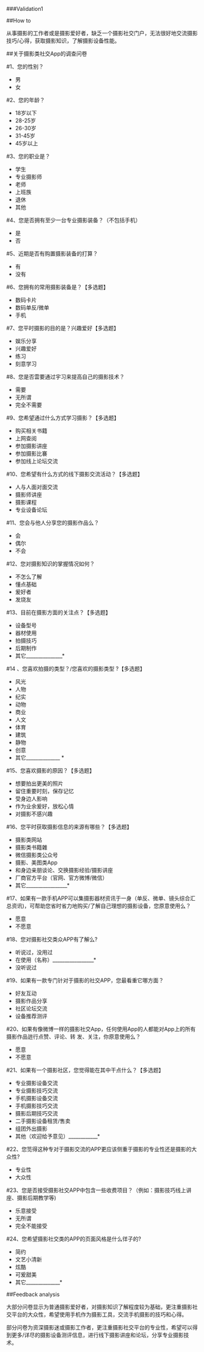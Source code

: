 ﻿﻿﻿﻿###Validation1##How to从事摄影的工作者或是摄影爱好者，缺乏一个摄影社交门户，无法很好地交流摄影技巧/心得，获取摄影知识，了解摄影设备性能。##关于摄影类社交App的调查问卷#1、您的性别？- 男- 女#2、您的年龄？- 18岁以下- 28-25岁- 26-30岁- 31-45岁- 45岁以上#3、您的职业是？- 学生- 专业摄影师- 老师- 上班族- 退休- 其他#4、您是否拥有至少一台专业摄影装备？（不包括手机）- 是- 否#5、近期是否有购置摄影装备的打算？- 有- 没有#6、您拥有的常用摄影装备是？【多选题】- 数码卡片- 数码单反/微单- 手机#7、您平时摄影的目的是？兴趣爱好【多选题】- 娱乐分享- 兴趣爱好- 练习- 刻意学习#8、您是否雲要通过宇习来提高自己的摄影技术？- 需要- 无所谓- 完全不需要#9、您希望通过什么方式学习摄影？【多选题】- 购买相关书籍- 上网查阅- 参加摄影讲座- 参加摄影比褰- 参加线上论坛交流#10、您希望有什么方式的线下摄影交流活动？【多选题】- 人与人面对面交流- 摄影师讲座- 摄影课程- 专业设备论坛#11、您会与他人分享您的摄影作品么？- 会- 偶尔- 不会#12、您对摄影知识的掌握情况如何？- 不怎么了解- 懂点基础- 爰好者- 发烧友#13、目前在摄影方面的关注点？【多选题】- 设备型号- 器材使用- 拍摄技巧- 后期制作- 其它_______________*#14 、您喜欢拍摄的类型？/您喜欢的摄影类型 ?【多选题】- 风光- 人物- 纪实- 动物- 商业- 人文- 体育- 建筑- 静物- 创意- 其它______________ *#15、您喜欢摄影的原因？【多选题】- 想要拍出更美的照片- 留住重要时刻，保存记忆- 受身边人影响- 作为业余爰好，放松心情- 对摄影不感兴趣#16、您平时获取摄影信息的来源有哪些？【多选题】- 摄影类网站- 摄影类书籍雜- 微信摄影类公众号- 摄影、美图类App- 和身边亲朋谈论、交换摄影经验/摄影讲座- 厂商官方平台（官网、官方微博/微信）- 其它_________________*#17、如果有一款手机APP可以集摄影器材资讯于一身（单反、微单、镜头综合汇总资讯)，可帮助您省时省力地购买/了解自己理想的摄影设备，您原意使用么？- 愿意- 不愿意#18、您对摄影社交类众APP有了解么?- 听说过，没用过- 在使用（名称）_________________*- 没听说过#19、如果有一款专门针对于摄影的社交APP，您最看重它哪方面？- 好友互动 - 摄影作品分享 - 社区论坛交流 - 设备推荐测评#20、如果有像微博一样的摄影社交App，任何使用App的人都能对App上的所有摄影作品逬行点赞、评论、转发、关注，你原意使用么？- 愿意 - 不愿意#21、如果有一个摄影社区，您觉得能在其中干点什么？【多选题】- 专业摄影设备交流 - 专业摄影技巧交流 - 手机摄影设备交流 - 手机摄影技巧交流 - 摄影后期技巧交流 - 二手摄影设备租赁/售卖 - 组团外出摄影- 其他（欢迎给予意见）____________*#22、您笕得这种专对于摄影交流的APP更应该侧重于摄影的专业性还是摄影的大众性?- 专业性 - 大众性#23、您是否接受摄影社交APP中包含一些收费项目？（例如：摄影技巧线上讲座、摄影后期教学等)- 乐意接受 - 无所谓 - 完全不能接受#24、您希望摄影社交类的APP的页面风格是什么徉子的?- 简约 - 文艺小清新 - 炫酷 - 可爰甜美- 其它______________*##Feedback analysis大部分问卷显示为普通摄影爱好者，对摄影知识了解程度较为基础，更注重摄影社交平台的大众性，希望使用手机作为摄影工具，交流手机摄影的技巧和心得。部分问卷为资深摄影迷或摄影工作者，更注重摄影社交平台的专业性，希望可以得到更多/详尽的摄影设备测评信息，进行线下摄影讲座和论坛，分享专业摄影技术。